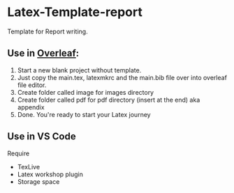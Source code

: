 # Latex-Template-report
Template for Report writing.

## Use in [Overleaf](https://www.overleaf.com/project):
1. Start a new blank project without template.
2. Just copy the main.tex, latexmkrc and the main.bib file over into overleaf file editor.
3. Create folder called image for images directory 
4. Create folder called pdf for pdf directory (insert at the end) aka appendix 
5. Done. You're ready to start your Latex journey

## Use in VS Code
Require 
- TexLive
- Latex workshop plugin
- Storage space


